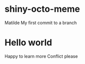 # shiny-octo-meme
Matilde
My first commit to a branch
# Hello world
Happy to learn more
Conflict please